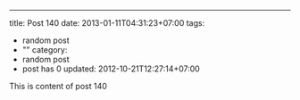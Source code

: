 ---
title: Post 140
date: 2013-01-11T04:31:23+07:00
tags:
  - random post
  - ""
category:
  - random post
  - post has 0
updated: 2012-10-21T12:27:14+07:00

This is content of post 140